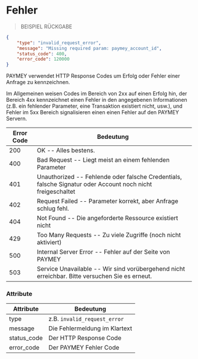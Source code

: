# Fehler

> BEISPIEL RÜCKGABE

```json
{
    "type": "invalid_request_error",
    "message": "Missing required param: paymey_account_id",
    "status_code": 400,
    "error_code": 120000
} 
```

PAYMEY verwendet HTTP Response Codes um Erfolg oder Fehler einer Anfrage zu kennzeichnen.

Im Allgemeinen weisen Codes im Bereich von 2xx auf einen Erfolg hin, der Bereich 4xx kennzeichnet einen Fehler in den angegebenen Informationen (z.B. ein fehlender Parameter, eine Transaktion existiert nicht, usw.), und Fehler im 5xx Bereich signalisieren einen einen Fehler auf den PAYMEY Servern.


Error Code | Bedeutung
---------- | -------
200 | OK -- Alles bestens.
400 | Bad Request -- Liegt meist an einem fehlenden Parameter
401 | Unauthorized -- Fehlende oder falsche Credentials, falsche Signatur oder Account noch nicht freigeschaltet
402 | Request Failed -- Parameter korrekt, aber Anfrage schlug fehl.
404 | Not Found -- Die angeforderte Ressource existiert nicht
429 | Too Many Requests -- Zu viele Zugriffe (noch nicht aktiviert)
500 | Internal Server Error -- Fehler auf der Seite von PAYMEY
503 | Service Unavailable -- Wir sind vorübergehend nicht erreichbar. Bitte versuchen Sie es erneut.


### Attribute

Attribute | Bedeutung
--------- | -------
type | z.B. `invalid_request_error`
message | Die Fehlermeldung im Klartext
status_code | Der HTTP Response Code
error_code | Der PAYMEY Fehler Code

